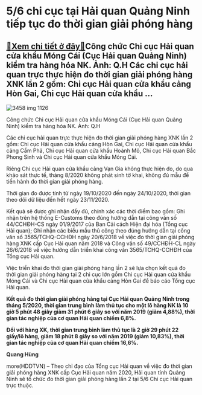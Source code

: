 5/6 chi cục tại Hải quan Quảng Ninh tiếp tục đo thời gian giải phóng hàng
=========================================================================

[:gift:Xem chi tiết ở đây:gift:](https://hddtvn.com/5-6-chi-cuc-tai-hai-quan-quang-ninh-tiep-tuc-do-thoi-gian-giai-phong-hang/)Công chức Chi cục Hải quan cửa khẩu Móng Cái (Cục Hải quan Quảng Ninh) kiểm tra hàng hóa NK. Ảnh: Q.H Các chi cục hải quan trực thực hiện đo thời gian giải phóng hàng XNK lần 2 gồm: Chi cục Hải quan cửa khẩu cảng Hòn Gai, Chi cục Hải quan cửa khẩu …
---------------------------------------------------------------------------------------------------------------------------------------------------------------------------------------------------------------------------------------------------------





![3458 img 1126](https://haiquanonline.com.vn/stores/news_dataimages/hungdq/092020/25/08/in_article/3458_IMG_1126.jpg?rt=20200925090613 "Công chức Chi cục Hải quan cửa khẩu Móng Cái  (Cục Hải quan Quảng Ninh) kiểm tra hàng hóa NK. Ảnh: Q.H")


Công chức Chi cục Hải quan cửa khẩu Móng Cái (Cục Hải quan Quảng Ninh) kiểm tra hàng hóa NK. Ảnh: Q.H



Các chi cục hải quan trực thực hiện đo thời gian giải phóng hàng XNK lần 2 gồm: Chi cục Hải quan cửa khẩu cảng Hòn Gai, Chi cục Hải quan cửa khẩu cảng Cẩm Phả, Chi cục Hải quan cửa khẩu Hoành Mô, Chi cục Hải quan Bắc Phong Sinh và Chi cục Hải quan cửa khẩu Móng Cái.


Riêng Chi cục Hải quan cửa khẩu cảng Vạn Gia không thực hiện đo, do qua khảo sát thực tế, tháng 8/2020 không phát sinh tờ khai, không đủ mẫu để tiến hành đo thời gian giải phóng hàng.


Thời gian đo được tính từ ngày 19/10/2020 đến ngày 24/10/2020, thời gian theo dõi dữ liệu đến hết ngày 23/11/2020.


Kết quả sẽ được ghi nhận đầy đủ, chính xác các thời điểm bao gồm: Ghi nhận trên hệ thống E-Customs theo đúng hướng dẫn tại công văn số 44/CCHĐH-CS ngày 01/9/2017 của Ban Cải cách Hiện đại hóa (Tổng cục Hải quan); Ghi nhận các biểu mẫu thủ công theo đúng hướng dẫn tại công văn số 3565/TCHQ-CCHĐH ngày 20/6/2018 về việc đo thời gian giải phóng hàng XNK cấp Cục Hải quan năm 2018 và Công văn số 49/CCHĐH-CL ngày 26/6/2018 về việc hướng dẫn triển khai công văn 3565/TCHQ-CCHĐH của Tổng cục Hải quan.


Việc triển khai đo thời gian giải phóng hàng lần 2 sẽ lựa chọn kết quả đo thời gian giải phóng hàng tại 2 chi cục lớn gồm Chi cục Hải quan cửa khẩu Móng Cái và Chi cục Hải quan cửa khẩu cảng Hòn Gai để báo cáo Tổng cục Hải quan.






**Kết quả đo thời gian giải phóng hàng tại Cục Hải quan Quảng Ninh trong tháng 5/2020, thời gian trung bình làm thủ tục cho một lô hàng NK là 10 giờ 5 phút 48 giây giảm 31 phút 6 giây so với năm 2019 (giảm 4,88%), thời gian tác nghiệp của cơ quan Hải quan chiếm 6,8%.**


**Đối với hàng XK, thời gian trung bình làm thủ tục là 2 giờ 29 phút 22 giấy/lô hàng, giảm 18 phút 8 giây so với năm 2019 (giảm 10,83%), thời gian tác nghiệp của cơ quan Hải quan chiếm 16,6%.**







**Quang Hùng**



more(HDDTVN) – Theo chỉ đạo của Tổng cục Hải quan về việc đo thời gian giải phóng hàng XNK cấp Cục Hải quan năm 2020, Hải quan tỉnh Quảng Ninh sẽ tổ chức đo thời gian giải phóng hàng lần 2 tại 5/6 Chi cục Hải quan trực thuộc.

